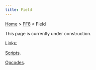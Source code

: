 ```yaml
---
title: Field
---
```


[Home](/ff7-flat-wiki/Main%20Page.md) > [FF8](/ff7-flat-wiki/FF8.md) > Field

This page is currently under construction.

Links:

[Scripts][].

[Opcodes][].

  [Scripts]: /ff7-flat-wiki/FF8/Field/Script.md "wikilink"
  [Opcodes]: /ff7-flat-wiki/FF8/Field/Script/Opcodes.md "wikilink"
